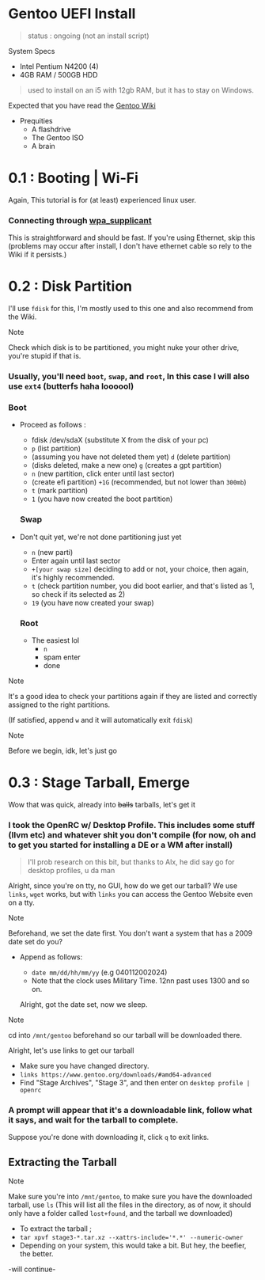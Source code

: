 # Gentoo UEFI Install 
> status : ongoing
> (not an install script)



System Specs
- Intel Pentium N4200 (4)
- 4GB RAM / 500GB HDD

> used to install on an i5 with 12gb RAM, but it has to stay on Windows.

Expected that you have read the [Gentoo Wiki](
https://wiki.gentoo.org/wiki/Handbook:AMD64/Installation/About)

* Prequities
    - A flashdrive
    - The Gentoo ISO
    - A brain
 

# 0.1 : Booting | Wi-Fi
Again, This tutorial is for (at least) experienced linux user.

### Connecting through [wpa_supplicant](https://wiki.archlinux.org/title/Wpa_supplicant)

This is straightforward and should be fast. If you're using Ethernet, skip this (problems may occur after install, I don't have ethernet cable so rely to the Wiki if it persists.)

# 0.2 : Disk Partition
I'll use `fdisk` for this, I'm mostly used to this one and also recommend from the Wiki.

> [!NOTE]
> Check which disk is to be partitioned, you might nuke your other drive, you're stupid if that is.

### Usually, you'll need `boot`, `swap`, and `root`, In this case I will also use `ext4` (butterfs haha loooool)

### Boot
- Proceed as follows :
   - fdisk /dev/sdaX (substitute X from the disk of your pc)
    - `p` (list partition)
    - (assuming you have not deleted them yet) `d` (delete partition)
    - (disks deleted, make a new one) `g` (creates a gpt partition)
    - `n` (new partition, click enter until last sector)
    - (create efi partition) `+1G` (recommended, but not lower than `300mb`)
    - `t` (mark partition)
    - `1` (you have now created the boot partition)

  ### Swap
- Don't quit yet, we're not done partitioning just yet
   - `n` (new parti)
   - Enter again until last sector
   - `+[your swap size]` deciding to add or not, your choice, then again, it's highly recommended.
   - `t` (check partition number, you did boot earlier, and that's listed as 1, so check if its selected as 2)
   - `19` (you have now created your swap)

  ### Root
  - The easiest lol
    - `n`
    - spam enter
    - done

>[!NOTE]
> It's a good idea to check your partitions again if they are listed and correctly assigned to the right partitions.

(If satisfied, append `w` and it will automatically exit `fdisk`)

>[!NOTE]
> Before we begin, idk, let's just go

# 0.3 : Stage Tarball, Emerge
Wow that was quick, already into ~~balls~~ tarballs, let's get it 

### I took the OpenRC w/ Desktop Profile. This includes some stuff (llvm etc) and whatever shit you don't compile (for now, oh and to get you started for installing a DE or a WM after install)
> I'll prob research on this bit, but thanks to Alx, he did say go for desktop profiles, u da man

Alright, since you're on tty, no GUI, how do we get our tarball? We use `links`, `wget` works, but with `links` you can access the Gentoo Website even on a tty.

>[!NOTE]
> Beforehand, we set the date first. You don't want a system that has a 2009 date set do you?

- Append as follows:
   - `date mm/dd/hh/mm/yy` (e.g 040112002024)
   - Note that the clock uses Military Time. 12nn past uses 1300 and so on.

  Alright, got the date set, now we sleep.

>[!NOTE]
>cd into `/mnt/gentoo` beforehand so our tarball will be downloaded there.

 Alright, let's use links to get our tarball

 - Make sure you have changed directory.
 -  `links https://www.gentoo.org/downloads/#amd64-advanced`
 -  Find "Stage Archives", "Stage 3", and then enter on `desktop profile | openrc`

   ### A prompt will appear that it's a downloadable link, follow what it says, and wait for the tarball to complete.

   Suppose you're done with downloading it, click `q` to exit links.

## Extracting the Tarball
  >[!NOTE]
> Make sure you're into `/mnt/gentoo`, to make sure you have the downloaded tarball, use `ls` (This will list all the files in the directory, as of now, it should only have a folder called `lost+found`, and the tarball we downloaded)

  - To extract the tarball ;
  - `tar xpvf stage3-*.tar.xz --xattrs-include='*.*' --numeric-owner`
  - Depending on your system, this would take a bit. But hey, the beefier, the better.

-will continue-
    

